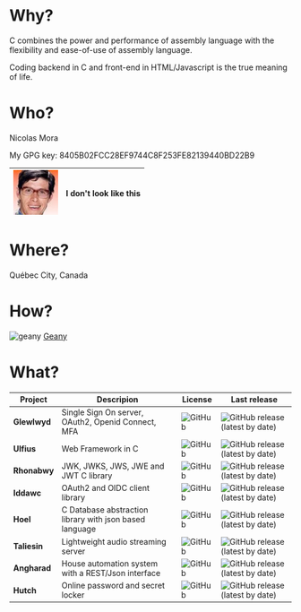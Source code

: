 # Why?

C combines the power and performance of assembly language with the flexibility and ease-of-use of assembly language.

Coding backend in C and front-end in HTML/Javascript is the true meaning of life.

# Who?

Nicolas Mora

My GPG key: 8405B02FCC28EF9744C8F253FE82139440BD22B9

|![avatar](https://github.com/babelouest/babelouest/raw/master/avatar.jpeg) | I don't look like this |
|---|---|

# Where?

Québec City, Canada

# How?

![geany](https://www.geany.org/static/img/geany.svg) [Geany](https://www.geany.org/)

# What?

| Project | Descripion | License | Last release |
|---|---|---|---|
| **Glewlwyd** | Single Sign On server, OAuth2, Openid Connect, MFA | ![GitHub](https://img.shields.io/github/license/babelouest/glewlwyd?style=plastic) | ![GitHub release (latest by date)](https://img.shields.io/github/v/release/babelouest/glewlwyd?style=plastic) |
| **Ulfius** | Web Framework in C | ![GitHub](https://img.shields.io/github/license/babelouest/ulfius?style=plastic) | ![GitHub release (latest by date)](https://img.shields.io/github/v/release/babelouest/ulfius?style=plastic) |
| **Rhonabwy** | JWK, JWKS, JWS, JWE and JWT C library | ![GitHub](https://img.shields.io/github/license/babelouest/rhonabwy?style=plastic) | ![GitHub release (latest by date)](https://img.shields.io/github/v/release/babelouest/rhonabwy?style=plastic) |
| **Iddawc** | OAuth2 and OIDC client library | ![GitHub](https://img.shields.io/github/license/babelouest/iddawc?style=plastic) | ![GitHub release (latest by date)](https://img.shields.io/github/v/release/babelouest/iddawc?style=plastic) |
| **Hoel** | C Database abstraction library with json based language | ![GitHub](https://img.shields.io/github/license/babelouest/hoel?style=plastic) | ![GitHub release (latest by date)](https://img.shields.io/github/v/release/babelouest/hoel?style=plastic) |
| **Taliesin** | Lightweight audio streaming server | ![GitHub](https://img.shields.io/github/license/babelouest/taliesin?style=plastic) | ![GitHub release (latest by date)](https://img.shields.io/github/v/release/babelouest/taliesin?style=plastic) |
| **Angharad** | House automation system with a REST/Json interface | ![GitHub](https://img.shields.io/github/license/babelouest/angharad?style=plastic) | ![GitHub release (latest by date)](https://img.shields.io/github/v/release/babelouest/angharad?style=plastic) |
| **Hutch** | Online password and secret locker | ![GitHub](https://img.shields.io/github/license/babelouest/hutch?style=plastic) | ![GitHub release (latest by date)](https://img.shields.io/github/v/release/babelouest/hutch?style=plastic) |
